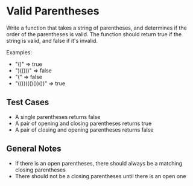 # Valid Parentheses
Write a function that takes a string of parentheses, and determines if the order of the parentheses is valid. The function should return true if the string is valid, and false if it's invalid.

Examples:
* "()"              =>  true
* ")(()))"          =>  false
* "("               =>  false
* "(())((()())())"  =>  true

## Test Cases
* A single parentheses returns false
* A pair of opening and closing parentheses returns true
* A pair of closing and opening parentheses returns false


## General Notes
* If there is an open parentheses, there should always be a matching closing parentheses
* There should not be a closing parentheses until there is an open one